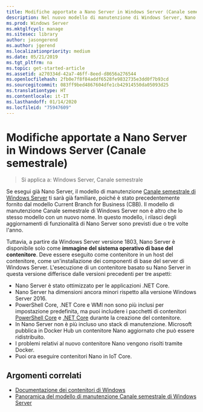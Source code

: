 ```yaml
---
title: Modifiche apportate a Nano Server in Windows Server (Canale semestrale)
description: Nel nuovo modello di manutenzione di Windows Server, Nano Server è solo un sistema operativo contenitore, con alcune modifiche alle funzionalità.
ms.prod: Windows Server
ms.mktglfcycl: manage
ms.sitesec: library
author: jasongerend
ms.author: jgerend
ms.localizationpriority: medium
ms.date: 05/21/2019
ms.tgt_pltfrm: na
ms.topic: get-started-article
ms.assetid: a270334d-42a7-46ff-8eed-d8656a276544
ms.openlocfilehash: 2fb0e7f8f84addf6528fe9832735e3dd0f7b93cd
ms.sourcegitcommit: 083ff9bed4867604dfe1cb42914550da05093d25
ms.translationtype: HT
ms.contentlocale: it-IT
ms.lasthandoff: 01/14/2020
ms.locfileid: "75947609"
---
```

# <a name="changes-to-nano-server-in-windows-server-semi-annual-channel"></a>Modifiche apportate a Nano Server in Windows Server (Canale semestrale)

>Si applica a: Windows Server, Canale semestrale

Se esegui già Nano Server, il modello di manutenzione [Canale semestrale di Windows Server](../get-started-19/servicing-channels-19.md) ti sarà già familiare, poiché è stato precedentemente fornito dal modello Current Branch for Business (CBB). Il modello di manutenzione Canale semestrale di Windows Server non è altro che lo stesso modello con un nuovo nome. In questo modello, i rilasci degli aggiornamenti di funzionalità di Nano Server sono previsti due o tre volte l'anno.

Tuttavia, a partire da Windows Server versione 1803, Nano Server è disponibile solo come **immagine del sistema operativo di base del contenitore**. Deve essere eseguito come contenitore in un host del contenitore, come un'installazione dei componenti di base del server di Windows Server. L'esecuzione di un contenitore basato su Nano Server in questa versione differisce dalle versioni precedenti per tre aspetti:

- Nano Server è stato ottimizzato per le applicazioni .NET Core.
- Nano Server ha dimensioni ancora minori rispetto alla versione Windows Server 2016.
- PowerShell Core, .NET Core e WMI non sono più inclusi per impostazione predefinita, ma puoi includere i pacchetti di contenitori [PowerShell Core](https://hub.docker.com/r/microsoft/powershell/) e [.NET Core](https://hub.docker.com/r/microsoft/dotnet/) durante la creazione del contenitore.
- In Nano Server non è più incluso uno stack di manutenzione. Microsoft pubblica in Docker Hub un contenitore Nano aggiornato che può essere ridistribuito.
- I problemi relativi al nuovo contenitore Nano vengono risolti tramite Docker.
- Puoi ora eseguire contenitori Nano in IoT Core.

## <a name="related-topics"></a>Argomenti correlati

- [Documentazione dei contenitori di Windows](https://aka.ms/windowscontainers)
- [Panoramica del modello di manutenzione Canale semestrale di Windows Server](../get-started-19/servicing-channels-19.md)
